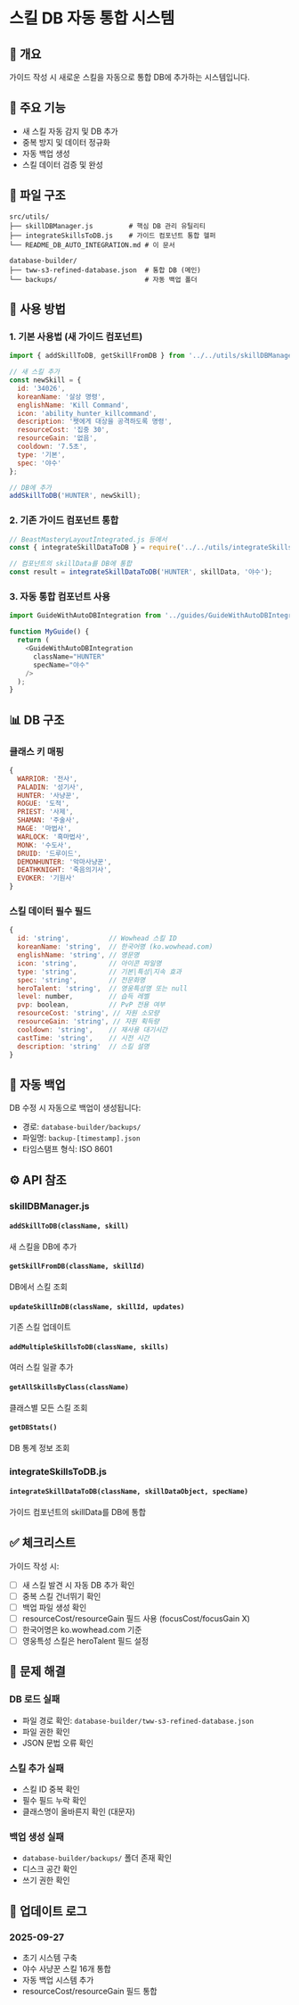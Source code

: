 # 스킬 DB 자동 통합 시스템

## 📌 개요
가이드 작성 시 새로운 스킬을 자동으로 통합 DB에 추가하는 시스템입니다.

## 🚀 주요 기능
- 새 스킬 자동 감지 및 DB 추가
- 중복 방지 및 데이터 정규화
- 자동 백업 생성
- 스킬 데이터 검증 및 완성

## 📁 파일 구조
```
src/utils/
├── skillDBManager.js         # 핵심 DB 관리 유틸리티
├── integrateSkillsToDB.js    # 가이드 컴포넌트 통합 헬퍼
└── README_DB_AUTO_INTEGRATION.md # 이 문서

database-builder/
├── tww-s3-refined-database.json  # 통합 DB (메인)
└── backups/                      # 자동 백업 폴더
```

## 🔧 사용 방법

### 1. 기본 사용법 (새 가이드 컴포넌트)

```javascript
import { addSkillToDB, getSkillFromDB } from '../../utils/skillDBManager';

// 새 스킬 추가
const newSkill = {
  id: '34026',
  koreanName: '살상 명령',
  englishName: 'Kill Command',
  icon: 'ability_hunter_killcommand',
  description: '펫에게 대상을 공격하도록 명령',
  resourceCost: '집중 30',
  resourceGain: '없음',
  cooldown: '7.5초',
  type: '기본',
  spec: '야수'
};

// DB에 추가
addSkillToDB('HUNTER', newSkill);
```

### 2. 기존 가이드 컴포넌트 통합

```javascript
// BeastMasteryLayoutIntegrated.js 등에서
const { integrateSkillDataToDB } = require('../../utils/integrateSkillsToDB');

// 컴포넌트의 skillData를 DB에 통합
const result = integrateSkillDataToDB('HUNTER', skillData, '야수');
```

### 3. 자동 통합 컴포넌트 사용

```javascript
import GuideWithAutoDBIntegration from '../guides/GuideWithAutoDBIntegration';

function MyGuide() {
  return (
    <GuideWithAutoDBIntegration
      className="HUNTER"
      specName="야수"
    />
  );
}
```

## 📊 DB 구조

### 클래스 키 매핑
```javascript
{
  WARRIOR: '전사',
  PALADIN: '성기사',
  HUNTER: '사냥꾼',
  ROGUE: '도적',
  PRIEST: '사제',
  SHAMAN: '주술사',
  MAGE: '마법사',
  WARLOCK: '흑마법사',
  MONK: '수도사',
  DRUID: '드루이드',
  DEMONHUNTER: '악마사냥꾼',
  DEATHKNIGHT: '죽음의기사',
  EVOKER: '기원사'
}
```

### 스킬 데이터 필수 필드
```javascript
{
  id: 'string',          // Wowhead 스킬 ID
  koreanName: 'string',  // 한국어명 (ko.wowhead.com)
  englishName: 'string', // 영문명
  icon: 'string',        // 아이콘 파일명
  type: 'string',        // 기본|특성|지속 효과
  spec: 'string',        // 전문화명
  heroTalent: 'string',  // 영웅특성명 또는 null
  level: number,         // 습득 레벨
  pvp: boolean,          // PvP 전용 여부
  resourceCost: 'string', // 자원 소모량
  resourceGain: 'string', // 자원 획득량
  cooldown: 'string',    // 재사용 대기시간
  castTime: 'string',    // 시전 시간
  description: 'string'  // 스킬 설명
}
```

## 🔄 자동 백업

DB 수정 시 자동으로 백업이 생성됩니다:
- 경로: `database-builder/backups/`
- 파일명: `backup-[timestamp].json`
- 타임스탬프 형식: ISO 8601

## ⚙️ API 참조

### skillDBManager.js

#### `addSkillToDB(className, skill)`
새 스킬을 DB에 추가

#### `getSkillFromDB(className, skillId)`
DB에서 스킬 조회

#### `updateSkillInDB(className, skillId, updates)`
기존 스킬 업데이트

#### `addMultipleSkillsToDB(className, skills)`
여러 스킬 일괄 추가

#### `getAllSkillsByClass(className)`
클래스별 모든 스킬 조회

#### `getDBStats()`
DB 통계 정보 조회

### integrateSkillsToDB.js

#### `integrateSkillDataToDB(className, skillDataObject, specName)`
가이드 컴포넌트의 skillData를 DB에 통합

## ✅ 체크리스트

가이드 작성 시:
- [ ] 새 스킬 발견 시 자동 DB 추가 확인
- [ ] 중복 스킬 건너뛰기 확인
- [ ] 백업 파일 생성 확인
- [ ] resourceCost/resourceGain 필드 사용 (focusCost/focusGain X)
- [ ] 한국어명은 ko.wowhead.com 기준
- [ ] 영웅특성 스킬은 heroTalent 필드 설정

## 🐛 문제 해결

### DB 로드 실패
- 파일 경로 확인: `database-builder/tww-s3-refined-database.json`
- 파일 권한 확인
- JSON 문법 오류 확인

### 스킬 추가 실패
- 스킬 ID 중복 확인
- 필수 필드 누락 확인
- 클래스명이 올바른지 확인 (대문자)

### 백업 생성 실패
- `database-builder/backups/` 폴더 존재 확인
- 디스크 공간 확인
- 쓰기 권한 확인

## 📝 업데이트 로그

### 2025-09-27
- 초기 시스템 구축
- 야수 사냥꾼 스킬 16개 통합
- 자동 백업 시스템 추가
- resourceCost/resourceGain 필드 통합